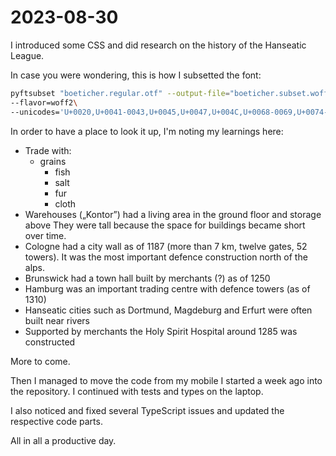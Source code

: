 # 2023-08-30

I introduced some CSS and did research on the history of the Hanseatic League.

In case you were wondering, this is how I subsetted the font:

```sh
pyftsubset "boeticher.regular.otf" --output-file="boeticher.subset.woff2"\
--flavor=woff2\
--unicodes='U+0020,U+0041-0043,U+0045,U+0047,U+004C,U+0068-0069,U+0074-0075
```

In order to have a place to look it up, I'm noting my learnings here:

- Trade with:
  - grains
    - fish
    - salt
    - fur
    - cloth
- Warehouses („Kontor”) had a living area in the ground floor and storage above
  They were tall because the space for buildings became short over time.
- Cologne had a city wall as of 1187 (more than 7 km, twelve gates, 52 towers).
  It was the most important defence construction north of the alps.
- Brunswick had a town hall built by merchants (?) as of 1250
- Hamburg was an important trading centre with defence towers (as of 1310)
- Hanseatic cities such as Dortmund, Magdeburg and Erfurt were often built near
  rivers
- Supported by merchants the Holy Spirit Hospital around 1285 was constructed

More to come.

Then I managed to move the code from my mobile I started a week ago into the
repository. I continued with tests and types on the laptop.

I also noticed and fixed several TypeScript issues and updated the respective
code parts.

All in all a productive day.
